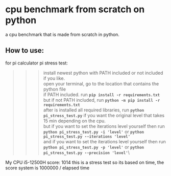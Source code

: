 # cpu benchmark from scratch on python
a cpu benchmark that is made from scratch in python.

## How to use:

for pi calculator pi stress test:
>>>install newest python with PATH included or not included if you like.\
  open your terminal, go to the location that contains the python file\
  if PATH included. run **`pip install -r requirements.txt`**\
  but if not PATH included, run **`python -m pip install -r requirements.txt`**\
  after is installed all required libraries, run **`python pi_stress_test.py`** if you want the original level that takes 15 min depending on the cpu.\
  but if you want to set the iterations level yourself then run **`python pi_stress_test.py -i 'level'`** or **`python pi_stress_test.py --iterations 'level'`**\
  and if you want to set the iterations level yourself then run **`python pi_stress_test.py -p 'level'`** or **`python pi_stress_test.py --precision 'level'`**\
  
My CPU i5-12500H score: 1014
this is a stress test so its based on time, the score system is 1000000 / elapsed time
